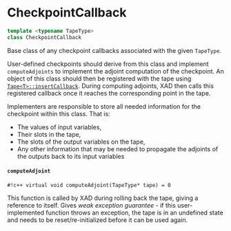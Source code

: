 # CheckpointCallback

```c++
template <typename TapeType>
class CheckpointCallback
```

Base class of any checkpoint callbacks associated with the given `TapeType`.

User-defined checkpoints should derive from this class and implement
`computeAdjoints` to implement the adjoint computation of the checkpoint.
An object of this class should then be registered with the tape using
[`Tape<T>::insertCallback`](tape.md#insertcallback).
During computing adjoints, XAD then calls this registered callback
once it reaches the corresponding point in the tape.

Implementers are responsible to store all needed information for the
checkpoint within this class.
That is:

*   The values of input variables,
*   Their slots in the tape,
*   The slots of the output variables on the tape,
*   Any other information that may be needed to propagate the adjoints
    of the outputs back to its input variables

#### `computeAdjoint`

`#!c++ virtual void computeAdjoint(TapeType* tape) = 0`

This function is called by XAD during rolling back the tape,
giving a reference to itself.
Gives *weak exception guarantee* - if this user-implemented function
throws an exception, the tape is in an undefined state and needs to
be reset/re-initialized before it can be used again.
